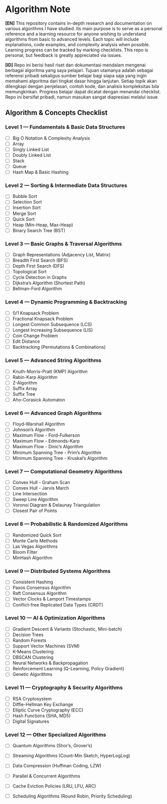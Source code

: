# Algorithm Note

**[EN]**
This repository contains in-depth research and documentation on various algorithms I have studied. Its main purpose is to serve as a personal reference and a learning resource for anyone wishing to understand algorithms from basic to advanced levels. Each topic will include explanations, code examples, and complexity analysis when possible. Learning progress can be tracked by marking checklists. This repo is personal, but feedback is greatly appreciated via issues.

**[ID]**
Repo ini berisi hasil riset dan dokumentasi mendalam mengenai berbagai algoritma yang saya pelajari. Tujuan utamanya adalah sebagai referensi pribadi sekaligus sumber belajar bagi siapa saja yang ingin memahami algoritma dari tingkat dasar hingga lanjutan. Setiap topik akan dilengkapi dengan penjelasan, contoh kode, dan analisis kompleksitas bila memungkinkan. Progress belajar dapat dicatat dengan menandai checklist. Repo ini bersifat pribadi, namun masukan sangat diapresiasi melalui issue.


## Algorithm & Concepts Checklist

### Level 1 — Fundamentals & Basic Data Structures  
- [ ] Big O Notation & Complexity Analysis  
- [ ] Array  
- [ ] Singly Linked List  
- [ ] Doubly Linked List  
- [ ] Stack  
- [ ] Queue  
- [ ] Hash Map & Basic Hashing  

### Level 2 — Sorting & Intermediate Data Structures  
- [ ] Bubble Sort  
- [ ] Selection Sort  
- [ ] Insertion Sort  
- [ ] Merge Sort  
- [ ] Quick Sort  
- [ ] Heap (Min-Heap, Max-Heap)  
- [ ] Binary Search Tree (BST)  

### Level 3 — Basic Graphs & Traversal Algorithms  
- [ ] Graph Representations (Adjacency List, Matrix)  
- [ ] Breadth First Search (BFS)  
- [ ] Depth First Search (DFS)  
- [ ] Topological Sort  
- [ ] Cycle Detection in Graphs  
- [ ] Dijkstra’s Algorithm (Shortest Path)  
- [ ] Bellman-Ford Algorithm  

### Level 4 — Dynamic Programming & Backtracking  
- [ ] 0/1 Knapsack Problem  
- [ ] Fractional Knapsack Problem  
- [ ] Longest Common Subsequence (LCS)  
- [ ] Longest Increasing Subsequence (LIS)  
- [ ] Coin Change Problem  
- [ ] Edit Distance  
- [ ] Backtracking (Permutations & Combinations)  

### Level 5 — Advanced String Algorithms  
- [ ] Knuth-Morris-Pratt (KMP) Algorithm  
- [ ] Rabin-Karp Algorithm  
- [ ] Z-Algorithm  
- [ ] Suffix Array  
- [ ] Suffix Tree  
- [ ] Aho-Corasick Automaton  

### Level 6 — Advanced Graph Algorithms  
- [ ] Floyd-Warshall Algorithm  
- [ ] Johnson’s Algorithm  
- [ ] Maximum Flow - Ford-Fulkerson  
- [ ] Maximum Flow - Edmonds-Karp  
- [ ] Maximum Flow - Dinic’s Algorithm  
- [ ] Minimum Spanning Tree - Prim’s Algorithm  
- [ ] Minimum Spanning Tree - Kruskal’s Algorithm  

### Level 7 — Computational Geometry Algorithms  
- [ ] Convex Hull - Graham Scan  
- [ ] Convex Hull - Jarvis March  
- [ ] Line Intersection  
- [ ] Sweep Line Algorithm  
- [ ] Voronoi Diagram & Delaunay Triangulation  
- [ ] Closest Pair of Points  

### Level 8 — Probabilistic & Randomized Algorithms  
- [ ] Randomized Quick Sort  
- [ ] Monte Carlo Methods  
- [ ] Las Vegas Algorithms  
- [ ] Bloom Filter  
- [ ] MinHash Algorithm  

### Level 9 — Distributed Systems Algorithms  
- [ ] Consistent Hashing  
- [ ] Paxos Consensus Algorithm  
- [ ] Raft Consensus Algorithm  
- [ ] Vector Clocks & Lamport Timestamps  
- [ ] Conflict-free Replicated Data Types (CRDT)  

### Level 10 — AI & Optimization Algorithms  
- [ ] Gradient Descent & Variants (Stochastic, Mini-batch)  
- [ ] Decision Trees  
- [ ] Random Forests  
- [ ] Support Vector Machines (SVM)  
- [ ] K-Means Clustering  
- [ ] DBSCAN Clustering  
- [ ] Neural Networks & Backpropagation  
- [ ] Reinforcement Learning (Q-Learning, Policy Gradient)  
- [ ] Genetic Algorithms  

### Level 11 — Cryptography & Security Algorithms  
- [ ] RSA Cryptosystem  
- [ ] Diffie-Hellman Key Exchange  
- [ ] Elliptic Curve Cryptography (ECC)  
- [ ] Hash Functions (SHA, MD5)  
- [ ] Digital Signatures  

### Level 12 — Other Specialized Algorithms  
- [ ] Quantum Algorithms (Shor’s, Grover’s)  
- [ ] Streaming Algorithms (Count-Min Sketch, HyperLogLog)  
- [ ] Data Compression (Huffman Coding, LZW)  
- [ ] Parallel & Concurrent Algorithms  
- [ ] Cache Eviction Policies (LRU, LFU, ARC)  
- [ ] Scheduling Algorithms (Round Robin, Priority Scheduling)  


